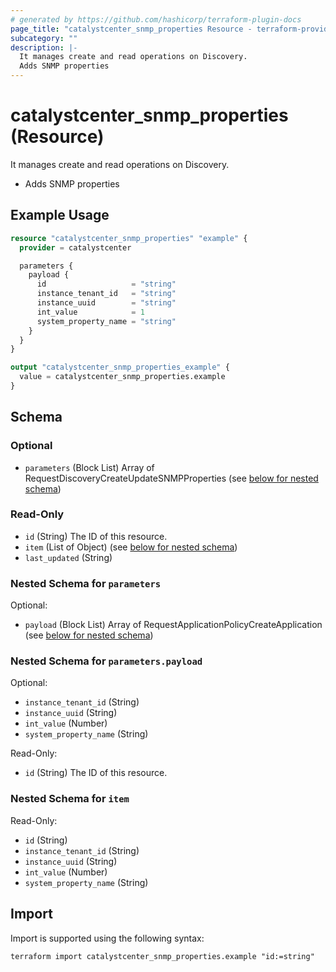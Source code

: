 ```yaml
---
# generated by https://github.com/hashicorp/terraform-plugin-docs
page_title: "catalystcenter_snmp_properties Resource - terraform-provider-catalystcenter"
subcategory: ""
description: |-
  It manages create and read operations on Discovery.
  Adds SNMP properties
---
```


# catalystcenter_snmp_properties (Resource)

It manages create and read operations on Discovery.

- Adds SNMP properties

## Example Usage

```terraform
resource "catalystcenter_snmp_properties" "example" {
  provider = catalystcenter

  parameters {
    payload {
      id                   = "string"
      instance_tenant_id   = "string"
      instance_uuid        = "string"
      int_value            = 1
      system_property_name = "string"
    }
  }
}

output "catalystcenter_snmp_properties_example" {
  value = catalystcenter_snmp_properties.example
}
```

<!-- schema generated by tfplugindocs -->
## Schema

### Optional

- `parameters` (Block List) Array of RequestDiscoveryCreateUpdateSNMPProperties (see [below for nested schema](#nestedblock--parameters))

### Read-Only

- `id` (String) The ID of this resource.
- `item` (List of Object) (see [below for nested schema](#nestedatt--item))
- `last_updated` (String)

<a id="nestedblock--parameters"></a>
### Nested Schema for `parameters`

Optional:

- `payload` (Block List) Array of RequestApplicationPolicyCreateApplication (see [below for nested schema](#nestedblock--parameters--payload))

<a id="nestedblock--parameters--payload"></a>
### Nested Schema for `parameters.payload`

Optional:

- `instance_tenant_id` (String)
- `instance_uuid` (String)
- `int_value` (Number)
- `system_property_name` (String)

Read-Only:

- `id` (String) The ID of this resource.



<a id="nestedatt--item"></a>
### Nested Schema for `item`

Read-Only:

- `id` (String)
- `instance_tenant_id` (String)
- `instance_uuid` (String)
- `int_value` (Number)
- `system_property_name` (String)

## Import

Import is supported using the following syntax:

```shell
terraform import catalystcenter_snmp_properties.example "id:=string"
```
